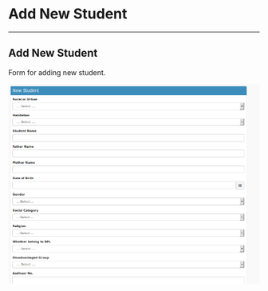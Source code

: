 # Add New Student 
----

## Add New Student
Form for adding new student.

![Add New Student](newstudent.png "Add new Student")

